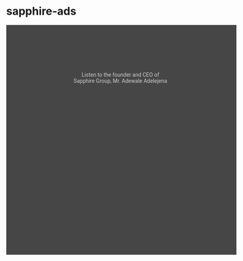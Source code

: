 # sapphire-ads
<!DOCTYPE html>
<html>

<head>
  <meta charset="utf-8">
  <link href="https://fonts.googleapis.com/css?family=Roboto" rel="stylesheet" type="text/css">
  <meta name="generator" content="Google Web Designer 7.0.1.1008">
  <meta data-template-name="gwd-DCRM_GWD_IAB_Expandable_160x600_600x600">
  <meta name="environment" content="gwd-dv360">
  <meta name="template" content="Expandable 2.0.16">
  <meta name="viewport" content="width=device-width, initial-scale=1.0">
  <link href="gwdpage_style.css" rel="stylesheet" data-version="12" data-exports-type="gwd-page">
  <link href="gwdpagedeck_style.css" rel="stylesheet" data-version="12" data-exports-type="gwd-pagedeck">
  <link href="gwdgooglead_style.css" rel="stylesheet" data-version="6" data-exports-type="gwd-google-ad">
  <link href="gwdimage_style.css" rel="stylesheet" data-version="13" data-exports-type="gwd-image">
  <link href="gwdtaparea_style.css" rel="stylesheet" data-version="6" data-exports-type="gwd-taparea">
  <link href="gwdvideo_style.css" rel="stylesheet" data-version="16" data-exports-type="gwd-video">
  <link href="Sapphire Scents_motion_paths.css" rel="stylesheet" data-gwd-motion-path-style-sheet="">
  <style type="text/css" id="gwd-lightbox-style">
    .gwd-lightbox {
      overflow: hidden;
    }
  </style>
  <style type="text/css">
    html, body {
      width: 100%;
      height: 100%;
      margin: 0px;
    }
    .gwd-page-container {
      width: 100%;
      height: 100%;
      position: relative;
    }
    .gwd-page-content {
      transform: perspective(1400px) matrix3d(1, 0, 0, 0, 0, 1, 0, 0, 0, 0, 1, 0, 0, 0, 0, 1);
      transform-style: preserve-3d;
      position: absolute;
      background-color: transparent;
    }
    .gwd-page-wrapper {
      position: absolute;
      transform: translateZ(0px);
      background-color: rgb(255, 255, 255);
    }
    .banner {
      width: 180px;
      height: 150px;
    }
    .expanded {
      width: 600px;
      height: 150px;
    }
    #expand-button {
      position: absolute;
      width: 80px;
      height: 25px;
      left: 338px;
      top: 150px;
    }
    .gwd-div-tgow {
      width: 160px;
      height: 600px;
      background-image: none;
      background-color: rgb(70, 70, 70);
    }
    .gwd-div-iyrt {
      position: absolute;
      text-align: left;
      color: rgb(204, 204, 204);
      font-family: Roboto;
      left: 4px;
      top: 180px;
      width: 149px;
      height: 130px;
      transform-origin: 74.5px 64.9px 0px;
      background-image: none;
      background-color: transparent;
    }
    .gwd-span-bxc3 {
      color: rgb(204, 204, 204);
      font-family: Roboto;
      font-weight: normal;
      font-size: 16px;
      transform: matrix3d(1, 0, 0, 0, 0, 1, 0, 0, 0, 0, 1, 0, 0, 0, 0, 1);
      transform-style: preserve-3d;
    }
    .gwd-h1-u9wt {
      height: 37px;
      width: 180px;
      transform: matrix3d(1, 0, 0, 0, 0, 1, 0, 0, 0, 0, 1, 0, 0, 0, 0, 1);
      transform-style: preserve-3d;
    }
    .gwd-span-shle {
      color: rgb(204, 204, 204);
      font-family: Roboto;
      transform: matrix3d(1, 0, 0, 0, 0, 1, 0, 0, 0, 0, 1, 0, 0, 0, 0, 1);
      transform-style: preserve-3d;
    }
    .gwd-div-j4tt {
      position: absolute;
      border-image-source: none;
      border-color: transparent;
      left: 0px;
      top: 0px;
      width: 80px;
      height: 25px;
      background-image: none;
      background-color: rgb(153, 153, 153);
    }
    .gwd-div-qoi1 {
      width: 160px;
      height: 600px;
    }
    .gwd-div-bv8d {
      position: absolute;
      font-family: "Times New Roman";
      text-align: left;
      color: rgb(0, 0, 0);
      top: 2.5px;
      left: 14px;
    }
    .gwd-span-yj4z {
      font-family: Roboto;
      color: rgb(238, 238, 238);
    }
    .gwd-div-xhti {
      width: 600px;
      height: 600px;
      background-image: none;
      background-color: rgb(70, 70, 70);
    }
    .gwd-img-p0qc {
      position: absolute;
      width: 25px;
      height: 25px;
      top: 5px;
      left: 5px;
    }
    .gwd-div-e0e9 {
      width: 600px;
      height: 600px;
    }
    .gwd-div-sba7 {
      position: absolute;
      text-align: center;
      color: rgb(204, 204, 204);
      font-family: Roboto;
      width: 305px;
      height: 39px;
      top: 122px;
      left: 145px;
    }
    .gwd-span-mxi3 {
      font-family: Roboto;
      color: rgb(204, 204, 204);
      font-size: 16px;
      transform: matrix3d(1, 0, 0, 0, 0, 1, 0, 0, 0, 0, 1, 0, 0, 0, 0, 1);
      transform-style: preserve-3d;
    }
    .gwd-div-lez2 {
      transform: matrix3d(1, 0, 0, 0, 0, 1, 0, 0, 0, 0, 1, 0, 0, 0, 0, 1);
      transform-style: preserve-3d;
    }
    .gwd-div-y2li {
      position: absolute;
      width: 600px;
      height: 600px;
      left: 0px;
      top: 0px;
    }
    .gwd-taparea-kyt0 {
      position: absolute;
      width: 35px;
      height: 35px;
      top: 0px;
      left: 565px;
    }
    .gwd-video-5thv {
      position: absolute;
      height: 250px;
      opacity: 0.8;
      width: 353px;
      left: 122px;
      top: 159px;
    }
    .gwd-span-1ukj {
      position: absolute;
      color: rgb(208, 156, 12);
      height: 14px;
      width: 94px;
      transform-origin: 4.56311px 6.9px 0px;
      left: 51px;
      top: 20px;
    }
    .gwd-span-4etu {
      position: absolute;
      color: rgb(208, 156, 12);
      text-align: justify;
      transform-origin: 4.25px 12.3px 0px;
      width: 104px;
      height: 18px;
      background-image: none;
      background-color: rgb(251, 249, 249);
      padding: 6px;
      opacity: 0.31;
      left: 214px;
      top: 460px;
    }
    .gwd-taparea-29ih {
      position: absolute;
      width: 118px;
      height: 29px;
      left: 214px;
      top: 461px;
    }
    .gwd-image-15tz {
      position: absolute;
      width: 121px;
      height: 118px;
      top: 13px;
      left: 13px;
    }
    .gwd-image-1cin {
      position: absolute;
      width: 44px;
      height: 43px;
      left: 4px;
      top: 18px;
    }
    .gwd-taparea-1say {
      left: 172px;
      top: 380px;
      transform-style: preserve-3d;
      transform: translate3d(0px, 0px, 0px);
    }
    .gwd-span-z0mm {
      left: 172px;
      top: 379px;
      transform-style: preserve-3d;
      pointer-events: auto;
      transform: translate3d(0px, 0px, 0px);
    }
    #banner-page.gwd-play-animation .gwd-gen-1qdygwdanimation {
      animation: 10.1s linear 0s 1 normal forwards running gwd-gen-1qdygwdanimation_gwd-keyframes;
    }
    @keyframes gwd-gen-2ag8gwdanimation_gwd-keyframes {
      0% {
        transform: translate3d(0px, 0px, 0px);
        animation-timing-function: linear;
      }
      100% {
        transform: translate3d(-152px, 166px, 0px);
        animation-timing-function: linear;
      }
    }
    #banner-page.gwd-play-animation .gwd-gen-2ag8gwdanimation {
      animation: 10.1s linear 0s 1 normal forwards running gwd-gen-2ag8gwdanimation_gwd-keyframes;
    }
    .gwd-image-10h3 {
      position: absolute;
      width: 69px;
      height: 76px;
      left: 33px;
      top: 257px;
    }
    .gwd-taparea-ho2s {
      position: absolute;
      width: 66px;
      height: 72px;
      top: 260px;
      left: 34px;
    }
    .gwd-taparea-7eay {
      position: absolute;
      left: 14px;
      top: 12px;
      width: 120px;
      height: 119px;
    }
    .gwd-image-1x1o {
      position: absolute;
      width: 23px;
      left: 4px;
      top: 371px;
      height: 29px;
    }
    .gwd-taparea-1gge {
      position: absolute;
      left: 4px;
      top: 371px;
      width: 24px;
      height: 30px;
    }
  </style>
  <script data-source="googbase_min.js" data-version="4" data-exports-type="googbase" src="googbase_min.js"></script>
  <script data-source="gwd_webcomponents_min.js" data-version="6" data-exports-type="gwd_webcomponents" src="gwd_webcomponents_min.js"></script>
  <script data-source="https://s0.2mdn.net/ads/studio/Enabler.js" data-exports-type="gwd-google-ad" type="text/javascript" src="https://s0.2mdn.net/ads/studio/Enabler.js"></script>
  <script type="text/javascript" gwd-events="support" src="gwd-events-support.1.0.js"></script>
  <script type="text/javascript" gwd-events="handlers">
    gwd.auto_Gwd_taparea_closeAction = function(event) {
      // GWD Predefined Function
      gwd.actions.gwdGoogleAd.goToPage('gwd-ad', 'banner-page', 'none', 1000, 'linear', 'top');
    };
    gwd.auto_Gwd_taparea_closeAction1 = function(event) {
      // GWD Predefined Function
      gwd.actions.gwdGoogleAd.reportManualClose('gwd-ad');
    };
    gwd.auto_Gwd_taparea_1Action = function(event) {
      // GWD Predefined Function
      gwd.actions.gwdPagedeck.goToPage('pagedeck', 'expanded-page', 'fade', 1000, 'linear', 'top');
    };
    gwd.auto_Gwd_taparea_3Action = function(event) {
      // GWD Predefined Function
      gwd.actions.gwdGoogleAd.exitOverride('gwd-ad', 'sapphire website', 'https://sapphirescents.com', true, true, 'banner-page');
    };
    gwd.auto_Gwd_taparea_2Action = function(event) {
      // GWD Predefined Function
      gwd.actions.gwdGoogleAd.exitOverride('gwd-ad', 'whatsapp', 'https://wa.me/2348108888988', true, true, 'banner-page');
    };
    gwd.auto_Gwd_taparea_4Action = function(event) {
      // GWD Predefined Function
      gwd.actions.gwdGoogleAd.exitOverride('gwd-ad', 'whatsapp from pg1', 'https://wa.me/2348108888988', true, true, 'banner-page');
    };
  </script>
  <script type="text/javascript" gwd-events="registration">
    // Support code for event handling in Google Web Designer
    // This script block is auto-generated. Please do not edit!
    gwd.actions.events.registerEventHandlers = function(event) {
      gwd.actions.events.addHandler('btn-close', 'action', gwd.auto_Gwd_taparea_closeAction, false);
      gwd.actions.events.addHandler('btn-close', 'action', gwd.auto_Gwd_taparea_closeAction1, false);
      gwd.actions.events.addHandler('gwd-taparea_1', 'action', gwd.auto_Gwd_taparea_1Action, false);
      gwd.actions.events.addHandler('gwd-taparea_3', 'action', gwd.auto_Gwd_taparea_3Action, false);
      gwd.actions.events.addHandler('gwd-taparea_2', 'action', gwd.auto_Gwd_taparea_2Action, false);
      gwd.actions.events.addHandler('gwd-taparea_4', 'action', gwd.auto_Gwd_taparea_4Action, false);
    };
    gwd.actions.events.deregisterEventHandlers = function(event) {
      gwd.actions.events.removeHandler('btn-close', 'action', gwd.auto_Gwd_taparea_closeAction, false);
      gwd.actions.events.removeHandler('btn-close', 'action', gwd.auto_Gwd_taparea_closeAction1, false);
      gwd.actions.events.removeHandler('gwd-taparea_1', 'action', gwd.auto_Gwd_taparea_1Action, false);
      gwd.actions.events.removeHandler('gwd-taparea_3', 'action', gwd.auto_Gwd_taparea_3Action, false);
      gwd.actions.events.removeHandler('gwd-taparea_2', 'action', gwd.auto_Gwd_taparea_2Action, false);
      gwd.actions.events.removeHandler('gwd-taparea_4', 'action', gwd.auto_Gwd_taparea_4Action, false);
    };
    document.addEventListener("DOMContentLoaded", gwd.actions.events.registerEventHandlers);
    document.addEventListener("unload", gwd.actions.events.deregisterEventHandlers);
  </script>
  <script data-source="gwdpage_min.js" data-version="12" data-exports-type="gwd-page" src="gwdpage_min.js"></script>
  <script data-source="gwdpagedeck_min.js" data-version="12" data-exports-type="gwd-pagedeck" src="gwdpagedeck_min.js"></script>
  <script data-source="gwdgooglead_min.js" data-version="6" data-exports-type="gwd-google-ad" src="gwdgooglead_min.js"></script>
  <script data-source="gwdimage_min.js" data-version="13" data-exports-type="gwd-image" src="gwdimage_min.js"></script>
  <script data-source="gwdtaparea_min.js" data-version="6" data-exports-type="gwd-taparea" src="gwdtaparea_min.js"></script>
  <script data-source="gwdvideo_min.js" data-version="16" data-exports-type="gwd-video" src="gwdvideo_min.js"></script>
  <script type="text/javascript" src="motionpath_runtime.min.1.0.js" gwd-motionpath-version="1.0"></script>
</head>

<body class="document-body">
  <gwd-google-ad id="gwd-ad" polite-load="">
    <gwd-metric-configuration>
      <gwd-metric-event source="btn-close" event="tapareaexit" metric="" exit="Exit"></gwd-metric-event>
      <gwd-metric-event source="gwd-taparea_1" event="tapareaexit" metric="" exit="Exit"></gwd-metric-event>
      <gwd-metric-event source="gwd-taparea_2" event="tapareaexit" metric="" exit="Exit"></gwd-metric-event>
      <gwd-metric-event source="gwd-taparea_3" event="tapareaexit" metric="" exit="Exit"></gwd-metric-event>
      <gwd-metric-event source="gwd-taparea_4" event="tapareaexit" metric="" exit="Exit"></gwd-metric-event>
    </gwd-metric-configuration>
    <gwd-pagedeck class="gwd-page-container" id="pagedeck" default-page="banner-page">
      <gwd-page id="banner-page" data-gwd-name="Banner page" class="gwd-page-wrapper banner gwd-lightbox gwd-div-tgow" data-gwd-width="160px" data-gwd-height="600px" style="display: block;">
        <div class="gwd-page-content banner gwd-div-qoi1">
          <div class="gwd-div-iyrt" id="desc-col-txt">You invested with Sapphire Scents for the last 3 years and it was lucrative, imagine for a lifetime! Be part of the 47 investors that own a share with Sapphire Group.<br>
            WHATSAPP NOW!!!
          </div>
          <span class="gwd-span-1ukj">Sapphirve Scents</span><span class="gwd-span-4etu gwd-span-z0mm gwd-gen-1qdygwdanimation" data-gwd-motion-path-key="gwd-motion-path-1vdm">LEARN MORE</span>
          <gwd-taparea id="gwd-taparea_1" class="gwd-taparea-29ih gwd-taparea-1say gwd-gen-2ag8gwdanimation"></gwd-taparea>
          <gwd-image id="sapphire_scent_logo_2" source="assets/sapphire_scent_logo.jpg" scaling="stretch" class="gwd-image-1cin"></gwd-image>
          <gwd-image id="whatsapp_1" source="assets/whatsapp.png" scaling="stretch" class="gwd-image-1x1o"></gwd-image>
          <gwd-taparea id="gwd-taparea_4" class="gwd-taparea-1gge"></gwd-taparea>
        </div>
      </gwd-page>
      <gwd-page id="expanded-page" expanded="" data-gwd-name="Expanded page" class="gwd-page-wrapper expanded gwd-lightbox gwd-div-xhti" data-gwd-width="600px" data-gwd-height="600px">
        <div class="gwd-page-content expanded gwd-div-e0e9">
          <div class="gwd-div-sba7" id="desc-exp-txt">Listen to the founder and CEO of<br>
            Sapphire Group, Mr. Adewale Adelejena</div>
          <gwd-video id="video" controls="" sources="assets/sapphire investors.mp4" class="gwd-video-5thv" autoplay="" data-gwd-name="sapphire scents video"></gwd-video>
          <gwd-taparea id="btn-close" class="gwd-taparea-kyt0">
            <gwd-image class="gwd-img-p0qc" source="assets/close.svg" id="close-img"></gwd-image>
          </gwd-taparea>
          <gwd-image id="sapphire_scent_logo_1" source="assets/sapphire_scent_logo.jpg" scaling="stretch" class="gwd-image-15tz"></gwd-image>
          <gwd-image id="whatsapp" source="assets/whatsapp.jpg" scaling="stretch" class="gwd-image-10h3"></gwd-image>
          <gwd-taparea id="gwd-taparea_2" class="gwd-taparea-ho2s"></gwd-taparea>
          <gwd-taparea id="gwd-taparea_3" class="gwd-taparea-7eay"></gwd-taparea>
        </div>
      </gwd-page>
    </gwd-pagedeck>
    <gwd-exit metric="sapphire website" url="https://sapphirescents.com"></gwd-exit>
    <gwd-exit metric="whatsapp" url="https://wa.me/2348108888988"></gwd-exit>
    <gwd-exit metric="whatsapp from pg1" url="https://wa.me/2348108888988"></gwd-exit>
  </gwd-google-ad>
  <script type="text/javascript" id="gwd-init-code">
    (function() {
      var gwdAd = document.getElementById('gwd-ad');
      /**
       * Handles the DOMContentLoaded event. The DOMContentLoaded event is
       * fired when the document has been completely loaded and parsed.
       */

      function handleDomContentLoaded(event) {
        // Here are examples of tasks that can be performed in this method:
        // * Set dynamic values for element attributes.
        // * Show a progress image to the user before the Ad is shown.
      }

      /**
       * Handles the WebComponentsReady event. This event is fired when all
       * custom elements have been registered and upgraded.
       */
      function handleWebComponentsReady(event) {
        // Start the Ad lifecycle.
        setTimeout(function() {
          gwdAd.initAd();
        }, 0);
      }

      /**
       * Handles the event that is dispatched after the Ad has been
       * initialized and before the default page of the Ad is shown.
       */
      function handleAdInitialized(event) {
        // This marks the end of the polite load phase of the Ad. If a
        // loading image was shown to the user, this is a good place to
        // remove it.
      }

      window.addEventListener('DOMContentLoaded',
        handleDomContentLoaded, false);
      window.addEventListener('WebComponentsReady',
        handleWebComponentsReady, false);
      window.addEventListener('adinitialized',
        handleAdInitialized, false);
    })();
  </script>
</body>

</html>
